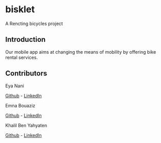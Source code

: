 # bisklet

A Rencting bicycles project 

## Introduction
Our mobile app aims at changing the means of mobility by offering bike rental services.




## Contributors
Eya Nani 

[Github](https://github.com/eya-98) - [LinkedIn](https://www.linkedin.com/in/eya-nani-534996154/)

Emna Bouaziz

[Github](https://github.com/emnabz) - [LinkedIn](https://www.linkedin.com/in/emna-bouaziz-4634771b7/)

Khalil Ben Yahyaten 

[Github](https://github.com/khalilbenyahyaten) - [LinkedIn](https://www.linkedin.com/in/khalil-ben-yahyaten-579243155/)




